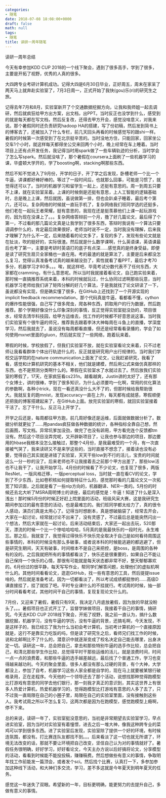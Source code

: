 ```yaml
---
categories:
- 随笔
date: 2018-07-08 18:08:00+0000
draft: false
math: null
tags:
- 随笔
title: 读研一周年随笔
---
```

读研一周年总结
<!--more-->
今天有幸参加KDD CUP 2018的一个线下聚会，遇到了很多高手，学到了很多，主要是开拓了视野，优秀的人真的很多。

大四跨专业考研计算机成功。记得大四是6月30日毕业，正好周五，周末在家呆了两天马上就奔赴实验室了，7月3日周一，正式开始了我快(gou)乐(ri)的研究生之旅。

记得去年7月和8月，实验室新开了个交通数据挖掘方向，让我和我师姐一起去调研，然后就疯狂给甲方出方案，出文档，出PPT。当时反正也没学到什么，感受到的就是每天都在写文档，然后反复改，还得去甲方开会，感觉没啥意义，对我来说。那个暑假同时还负责研究hadoop HA的搭建，写了份初稿，然后发到简书上的博客去了，还被加入了什么专栏，前几天回头再看的时候感觉写的跟shi一样。暑假的时候第一次感受到了在北京挺辛苦的。当时没地方住，只能回家，回家坐公交车1个小时，就这样每天都得坐公交来回两个小时，晚上经常在车上睡着。当时项目上还有点开发任务，我记得当时用spark做了一些车辆轨迹的分析，当时学会了怎么写spark。然后就没啥了，那个暑假在coursera上面刷了一些机器学习的课，华盛顿大学开的，学了boosting啊，stacking啊那些东西。

然后不知不觉进入了9月份，开学的日子，开了学之后发现，卧槽老师一个比一个牛逼，讲课都好棒好棒的。等过了一段时间后，也就那么回事，可能是习惯了，就觉得还可以了。当时的机器学习和留学生一起上，还挺有意思的。周一到周五只要不上课，就在实验室呆着。上课的时候倒是还挺有意思，上人工智能的逻辑基础时，总是晚上上课，然后就困，虽说做第一排，但也会趴桌子睡着，最后考个第六，还可以。复杂网络的时候就一直玩手机了，复杂网络我们班同学选的还挺多，他们老在一起玩王者荣耀，挺有意思的，我现在还是挺羡慕他们上课一起玩游戏的，因为现在没课上了。。。复杂网络答辩前一个月，撸了好几篇论文，最后得了个第一，不过看的那几篇论文真是让我学到了很多东西，答辩时我说有一个算法只要调调参什么的，肯定最后效果很好，老师当时说不一定，当时我没有理解，后来我才理解了为什么不一定，后来随着看的论文多了，复现的多了，发现有些论文就是在扯淡，吹的挺好的，实际很渣。然后就是什么数学课啊，什么英语课，英语课最后也考了第一，主要是考研时英语打的底子有点深……感觉真的是终身受益，即便是读了研究生扇贝全家桶也一直在用。考的最渣的就是算法了，主要是后来都没怎么复习，觉得认真准备考试真的越来越没劲了，索性就看了看PPT，最后才考70多分，机器学习才80多。。。唉，就这样吧，毕竟考试分数代表不了任何东西，大家都在cramming，有什么意思呢。所以当时我就接着看论文，自己跑实验来着，那时候一直搞推荐系统来着，本科的时候就玩过，什么协同过滤啊那些玩意，当时机器学习老师给我们讲了矩阵分解的好几个算法，于是我就找了论文研读了一下，虽说都没有实现，但是确实懂了很多，在GitHub上还找到了一个开源实现的implicit feedback recommendation，那个代码真是牛逼，看都看不懂，cython的爆炸性能很强，自己写了很多爬虫，爬各种东西，抓取用户的行为数据，然后跑推荐。那个学期好像没什么印象深刻的事情，反正觉得实验室挺没劲的，项目很水，经常去清华科技园，给甲方运维去，找工作的时候都不好意思说这事。当时我们实验室有个很牛逼的师兄，推荐我去跟着李沐大神每周在斗鱼上的直播，学深度学习，然后我就去了，虽说没有每周都看直播，但还是经常看看录播的，学会了如何使用mxnet里面的gluon，然后就实现了一些网络，跑着玩来着。

寒假的时候，学校放假了，但我们实验室不放，就在实验室看论文来着，只不过老师让我看看群体个体出行轨迹什么的，反正就是研究用户出行规律的。当时我们学校交运学院的在nature communication上面发了论文，让我赶紧研究，我看了看，感觉和计算机研究的基本不相关，他们就是建模，然后用公式来做仿真那样的东西，也不是预测分类啊什么的。寒假在实验室水了水就过去了。然后放我们实验室的寒假了，17天，在家疯狂看cs231n。越看越爽，Justin讲的太好了，还有那个女博士，讲的很棒，学到了很多知识，为什么必须要均一化啊，常用的优化算法的参数啊，各种小trick，现在一看还真没什么大不了的，但那时候给我帮助很大。我就反复的跑mnist，发现accuracy一直在上升，每天都有成就感，寒假顺便还把我的博客搭建起来了，在GitHub上面。放完实验室的寒假，就回实验室接着干活了。忘了干什么，反正马上开学了。

开学之后还是，每周都往甲方跑，前几周好像还是运维，后面就做数据分析了。数据分析就更扯了……用pandas疯狂做各种数据的统计，各种指标全靠自己想，然后画图，写文档。异常坑爹加没劲，做完了也没有卵用，甲方看完连个反馈都tm没有。然后这个项目没弄完呢，又开辟新项目了，让我也参与那边的项目，那边要用的hbase我根本没怎么接触过，那整个4月份，是我最难受的一个月，有一次直接被气哭了，我来读研又不是来学这些的，当时直接不想念了，接着读也没有必要，觉得自己其实就是进错了实验室，天天干些low到不行的活儿，宝贵的时间就这么一分一秒的没了。后来老师也不让我接着去之前那个甲方出差了，那些low活也不让我干了，让我开始学习。4月份的时候看了不少论文，也复现了很多，两版ResNet，一版风格迁移，一版perceptual loss，当时就一直在看CV的论文，学到了不少东西，比如卷积核如何提取特征什么的，感觉那时看的几篇论文又一次拓宽了知识面，之后就是看了一些nlp方向的，机器翻译、NER一类的。5月份的时候还去北大听了MSRA周明博士的讲座，最后的感觉是：牛逼！知道了什么是深入浅出！那时候5月份的时候正好赶上院里面的活动，班级风采大赛，这是我研究生期间参加过的最有意思的活动，也是最难忘的。我们班同学都太给力了，真的很令人感动，演员们真是太用心了。记得当时想剧本，真是想破脑袋了，经常去开会，大家在一起讨论，经常就讨论不出来了，没有灵感了，不过最后总是能突然闪出一个想法，然后大家就在一起讨论。后来活动结束后，大家还一起出去玩，520那天，漂流的时候一个比一个惨哈哈哈哈，5月真的是我最快乐的一段时光，永生难忘。那之后，我就变了，我觉得过得快乐不快乐完全取决于自己是如何看待周围这些事情的，本科的时候没有那么多破事，或者说本科的时候能逃避的都逃避了，但是研究生期间，天天有破事，时间根本不是自己来把控，是boss，是周围的各种有的没的。之后我就把所有的事情都看淡了，快乐还是很重要的，如果自己不能让自己保持一个快乐的心情，那很有可能就是每天状态都非常不好，整天郁郁寡欢的。6月份过的很平静，每天写写作业，帮同学们解答问题，处理他们的虚拟机啊什么的。其他时间看看论文，逛逛GitHub，找一些有意思的工具，然后提提issue啥的。然后就是准备考试，因为一切都看淡了，所以考试成绩都挺惨的……高级D课直接挂了，挂了就挂了吧。平时专业课什么的不挂就行。考试周的时候，抽一部分时间看看考试，其他时间干自己的事情，复现复现论文什么的。

7月份，又迎来了暑假，暑假只有9天，我决定八月底放暑假，因为放的早就没盼头了。。。暑假项目也正式开工了，监督学妹做项目，我接着干自己的事情，搞研究。今天去KDD CUP 2018线下聚会，开拓了视野，我之前一直认为，搞什么数据挖掘，机器学习，没有牛逼的学历，没有牛逼的背景，还搞毛啊，今天发现，不是这样子的，我已经忘了我为什么当初会考计算机，当初考计算机的一个直接原因就是，这行不是靠实力吃饭的吗，但是读了研究生之后，看师兄们找工作的时候，说和北邮啊比不了什么的，潜意识中就逐渐变成了校名决定自己能去哪里，出身决定一切。读研这一年，总会把自己，拿去和那些特别牛逼的选手作比较，总会把自己，和清北那些学生作比较，总觉得平时干那些运维的活儿，就是浪费时间，时间一点一点的浪费着，和那些牛逼的选手越差越远，最后找了个普通工作，学习也变得越来越功利。今天的聚会里面，很多人都没有那么过硬的背景，有个大神，大学都没上，参加了自考，机器学习这些人家全都是自学的，现在马上就要被某银行破格录用，正在走程序。今天他的一个领导还去了那个活动，说想找那种觉得跑模型比打游戏有意思的同学去他们银行，那一刻我才真正的意识到，其实这世界上有很多人热爱计算机，热爱机器学习的，觉得跑模型比打游戏有意思的人多了去了，只不过我一直局限在自己的小圈子里，局限在自己的实验室里面，没有接触到这些人。我考试周之所以不怎么复习，这两次都是因为在跑模型，感觉跑模型上瘾啊，停不下来。

总的来说，读研一年了，实验室挺没意思的，当初是非常期望去实验室学习，早点进实验室，因为当时对实验室有着憧憬，进去之后一堆大神，像我这种跨专业的菜鸡可以学到很多东西。进了实验室后发现，实验室除了提供一个好的环境，有时候连氛围，都没有。打比赛连队友都找不到。。。后来看淡了这一切也就无所谓了，环境无法改变的话，那就不要让环境把自己改变，坚信自己认为对的事情就好了。暑假任务很明确，好好学习，好好看论文，今天主办方说以后好搞将论文，分享模型的活动，看看到时候能不能投投稿，赚赚稿费。然后想做些有意义的事情，争取明年找工作前能发一篇顶会，或者发个sci。然后找个比赛，认真打一下，多参加参加这种线下活动，和大神们多交流，学习，差不多这就是今年夏天到明年夏天的任务。

感觉这一年迷失了双眼。希望新的一年，目标更明确，能更努力的去提升自己，多做有意义的事情。